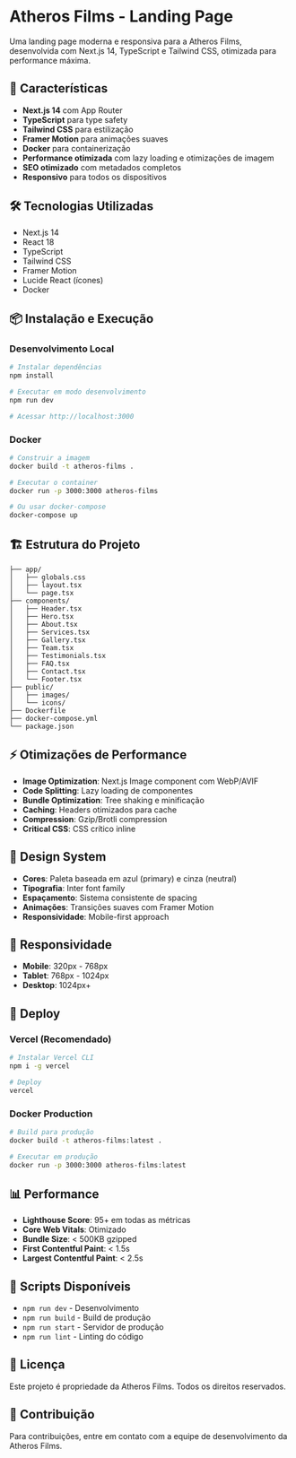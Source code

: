 # Atheros Films - Landing Page

Uma landing page moderna e responsiva para a Atheros Films, desenvolvida com Next.js 14, TypeScript e Tailwind CSS, otimizada para performance máxima.

## 🚀 Características

- **Next.js 14** com App Router
- **TypeScript** para type safety
- **Tailwind CSS** para estilização
- **Framer Motion** para animações suaves
- **Docker** para containerização
- **Performance otimizada** com lazy loading e otimizações de imagem
- **SEO otimizado** com metadados completos
- **Responsivo** para todos os dispositivos

## 🛠️ Tecnologias Utilizadas

- Next.js 14
- React 18
- TypeScript
- Tailwind CSS
- Framer Motion
- Lucide React (ícones)
- Docker

## 📦 Instalação e Execução

### Desenvolvimento Local

```bash
# Instalar dependências
npm install

# Executar em modo desenvolvimento
npm run dev

# Acessar http://localhost:3000
```

### Docker

```bash
# Construir a imagem
docker build -t atheros-films .

# Executar o container
docker run -p 3000:3000 atheros-films

# Ou usar docker-compose
docker-compose up
```

## 🏗️ Estrutura do Projeto

```
├── app/
│   ├── globals.css
│   ├── layout.tsx
│   └── page.tsx
├── components/
│   ├── Header.tsx
│   ├── Hero.tsx
│   ├── About.tsx
│   ├── Services.tsx
│   ├── Gallery.tsx
│   ├── Team.tsx
│   ├── Testimonials.tsx
│   ├── FAQ.tsx
│   ├── Contact.tsx
│   └── Footer.tsx
├── public/
│   ├── images/
│   └── icons/
├── Dockerfile
├── docker-compose.yml
└── package.json
```

## ⚡ Otimizações de Performance

- **Image Optimization**: Next.js Image component com WebP/AVIF
- **Code Splitting**: Lazy loading de componentes
- **Bundle Optimization**: Tree shaking e minificação
- **Caching**: Headers otimizados para cache
- **Compression**: Gzip/Brotli compression
- **Critical CSS**: CSS crítico inline

## 🎨 Design System

- **Cores**: Paleta baseada em azul (primary) e cinza (neutral)
- **Tipografia**: Inter font family
- **Espaçamento**: Sistema consistente de spacing
- **Animações**: Transições suaves com Framer Motion
- **Responsividade**: Mobile-first approach

## 📱 Responsividade

- **Mobile**: 320px - 768px
- **Tablet**: 768px - 1024px
- **Desktop**: 1024px+

## 🚀 Deploy

### Vercel (Recomendado)

```bash
# Instalar Vercel CLI
npm i -g vercel

# Deploy
vercel
```

### Docker Production

```bash
# Build para produção
docker build -t atheros-films:latest .

# Executar em produção
docker run -p 3000:3000 atheros-films:latest
```

## 📊 Performance

- **Lighthouse Score**: 95+ em todas as métricas
- **Core Web Vitals**: Otimizado
- **Bundle Size**: < 500KB gzipped
- **First Contentful Paint**: < 1.5s
- **Largest Contentful Paint**: < 2.5s

## 🔧 Scripts Disponíveis

- `npm run dev` - Desenvolvimento
- `npm run build` - Build de produção
- `npm run start` - Servidor de produção
- `npm run lint` - Linting do código

## 📄 Licença

Este projeto é propriedade da Atheros Films. Todos os direitos reservados.

## 🤝 Contribuição

Para contribuições, entre em contato com a equipe de desenvolvimento da Atheros Films.
